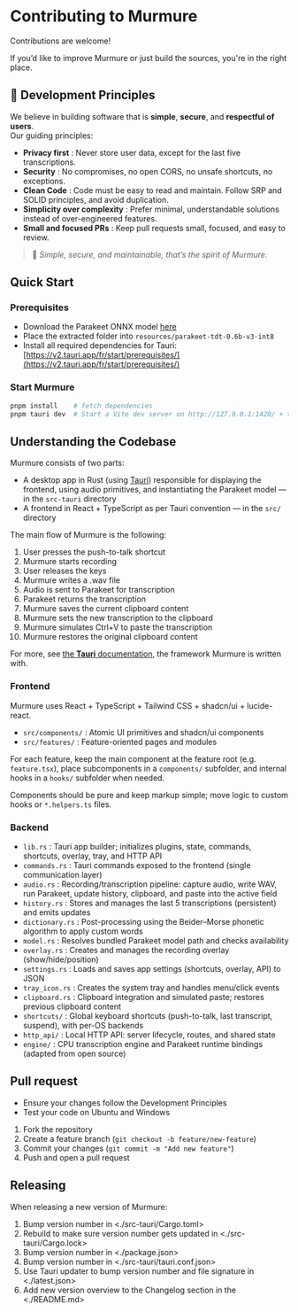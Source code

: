 # Contributing to Murmure

Contributions are welcome!

If you’d like to improve Murmure or just build the sources, you're in the right place.

## 🧭 Development Principles

We believe in building software that is **simple**, **secure**, and **respectful of users**.  
Our guiding principles:
- **Privacy first** : Never store user data, except for the last five transcriptions.  
- **Security** : No compromises, no open CORS, no unsafe shortcuts, no exceptions.  
- **Clean Code** : Code must be easy to read and maintain. Follow SRP and SOLID principles, and avoid duplication.  
- **Simplicity over complexity** : Prefer minimal, understandable solutions instead of over-engineered features.  
- **Small and focused PRs** : Keep pull requests small, focused, and easy to review.

> 🧩 *Simple, secure, and maintainable, that’s the spirit of Murmure.*

## Quick Start

### Prerequisites

- Download the Parakeet ONNX model [here](https://www.dropbox.com/scl/fi/ufc74ed80777f5oq407a7/parakeet-tdt-0.6b-v3-int8.tar.gz?rlkey=qfpfxjc0lkn0tczqhecvv4fup&st=072tatpp&dl=0)
- Place the extracted folder into `resources/parakeet-tdt-0.6b-v3-int8`
- Install all required dependencies for Tauri: [https://v2.tauri.app/fr/start/prerequisites/](https://v2.tauri.app/fr/start/prerequisites/)

### Start Murmure
```sh
pnpm install    # fetch dependencies
pnpm tauri dev  # Start a Vite dev server on http://127.0.0.1:1420/ + the Desktop app in Rust
```
## Understanding the Codebase

Murmure consists of two parts:

- A desktop app in Rust (using [Tauri](https://tauri.app/)) responsible for
  displaying the frontend, using audio primitives, and instantiating the
  Parakeet model — in the `src-tauri` directory
- A frontend in React + TypeScript as per Tauri convention — in the `src/` directory

The main flow of Murmure is the following:
1. User presses the push-to-talk shortcut
2. Murmure starts recording
3. User releases the keys
4. Murmure writes a .wav file
5. Audio is sent to Parakeet for transcription
6. Parakeet returns the transcription
7. Murmure saves the current clipboard content
8. Murmure sets the new transcription to the clipboard
9. Murmure simulates Ctrl+V to paste the transcription
10. Murmure restores the original clipboard content

For more, see [the **Tauri** documentation](https://v2.tauri.app/fr/start/), the framework Murmure is written with.

### Frontend

Murmure uses React + TypeScript + Tailwind CSS + shadcn/ui + lucide-react.
- `src/components/` : Atomic UI primitives and shadcn/ui components
- `src/features/`   : Feature-oriented pages and modules

For each feature, keep the main component at the feature root (e.g. `feature.tsx`), place subcomponents in a `components/` subfolder, and internal hooks in a `hooks/` subfolder when needed.

Components should be pure and keep markup simple; move logic to custom hooks or `*.helpers.ts` files.

### Backend 

 - `lib.rs` : Tauri app builder; initializes plugins, state, commands, shortcuts, overlay, tray, and HTTP API
 - `commands.rs` : Tauri commands exposed to the frontend (single communication layer)
 - `audio.rs` : Recording/transcription pipeline: capture audio, write WAV, run Parakeet, update history, clipboard, and paste into the active field
 - `history.rs` : Stores and manages the last 5 transcriptions (persistent) and emits updates
 - `dictionary.rs` : Post-processing using the Beider–Morse phonetic algorithm to apply custom words
 - `model.rs` : Resolves bundled Parakeet model path and checks availability
 - `overlay.rs` : Creates and manages the recording overlay (show/hide/position)
 - `settings.rs` : Loads and saves app settings (shortcuts, overlay, API) to JSON
 - `tray_icon.rs` : Creates the system tray and handles menu/click events
 - `clipboard.rs` : Clipboard integration and simulated paste; restores previous clipboard content
 - `shortcuts/` : Global keyboard shortcuts (push-to-talk, last transcript, suspend), with per-OS backends
 - `http_api/` : Local HTTP API: server lifecycle, routes, and shared state
 - `engine/` : CPU transcription engine and Parakeet runtime bindings (adapted from open source)

## Pull request

- Ensure your changes follow the Development Principles
- Test your code on Ubuntu and Windows


1. Fork the repository
2. Create a feature branch (`git checkout -b feature/new-feature`)
3. Commit your changes (`git commit -m "Add new feature"`)
4. Push and open a pull request

## Releasing

When releasing a new version of Murmure:

1. Bump version number in <./src-tauri/Cargo.toml>
2. Rebuild to make sure version number gets updated in <./src-tauri/Cargo.lock>
3. Bump version number in <./package.json>
4. Bump version number in <./src-tauri/tauri.conf.json>
5. Use Tauri updater to bump version number and file signature in <./latest.json>
6. Add new version overview to the Changelog section in the <./README.md>
